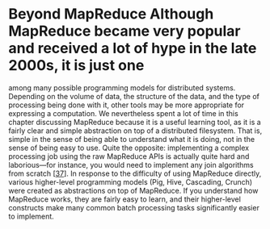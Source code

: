 # Beyond MapReduce Although MapReduce became very popular and received a lot of hype in the late 2000s, it is just one
among many possible programming models for distributed systems. Depending on the volume of data, the
structure of the data, and the type of processing being done with it, other tools may be more
appropriate for expressing a computation. 
We nevertheless spent a lot of time in this chapter discussing MapReduce because it is a useful
learning tool, as it is a fairly clear and simple abstraction on top of a distributed filesystem.
That is, simple in the sense of being able to understand what it is doing, not in the sense of
being easy to use. Quite the opposite: implementing a complex processing job using the raw MapReduce
APIs is actually quite hard and laborious—for instance, you would need to implement any join
algorithms from scratch [[37](ch10.html#Grover2015tl)]. 
In response to the difficulty of using MapReduce directly, various higher-level programming models
(Pig, Hive, Cascading, Crunch) were created as abstractions on top of MapReduce. If you understand
how MapReduce works, they are fairly easy to learn, and their higher-level constructs make many
common batch processing tasks significantly easier to implement.